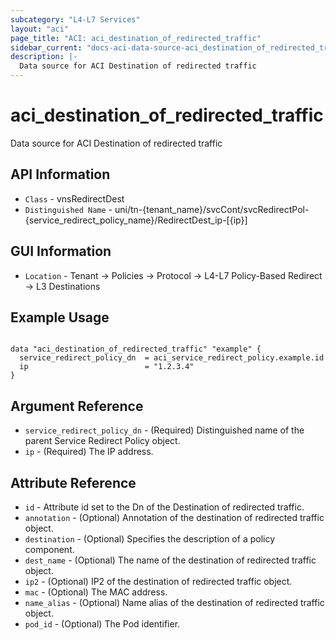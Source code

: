 ```yaml
---
subcategory: "L4-L7 Services"
layout: "aci"
page_title: "ACI: aci_destination_of_redirected_traffic"
sidebar_current: "docs-aci-data-source-aci_destination_of_redirected_traffic"
description: |-
  Data source for ACI Destination of redirected traffic
---
```


# aci_destination_of_redirected_traffic

Data source for ACI Destination of redirected traffic

## API Information ##

* `Class` - vnsRedirectDest
* `Distinguished Name` - uni/tn-{tenant_name}/svcCont/svcRedirectPol-{service_redirect_policy_name}/RedirectDest_ip-[{ip}]

## GUI Information ##

* `Location` - Tenant -> Policies -> Protocol -> L4-L7 Policy-Based Redirect -> L3 Destinations

## Example Usage

```hcl

data "aci_destination_of_redirected_traffic" "example" {
  service_redirect_policy_dn  = aci_service_redirect_policy.example.id
  ip                          = "1.2.3.4"
}

```

## Argument Reference

- `service_redirect_policy_dn` - (Required) Distinguished name of the parent Service Redirect Policy object.
- `ip` - (Required) The IP address.

## Attribute Reference

- `id` - Attribute id set to the Dn of the Destination of redirected traffic.
- `annotation` - (Optional) Annotation of the destination of redirected traffic object.
- `destination` - (Optional) Specifies the description of a policy component.
- `dest_name` - (Optional) The name of the destination of redirected traffic object. 
- `ip2` - (Optional) IP2 of the destination of redirected traffic object.
- `mac` - (Optional) The MAC address.
- `name_alias` - (Optional) Name alias of the destination of redirected traffic object.
- `pod_id` - (Optional) The Pod identifier.
